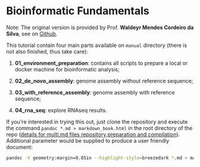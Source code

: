 # Bioinformatic Fundamentals

Note: The original version is provided by Prof. **Waldeyr Mendes Cordeiro da Silva**, see on [Github](https://github.com/waldeyr).

This tutorial contain four main parts available on `manual` directory (there is not also finished, thus take care):

1. **01_environment_preparation**: contains all scripts to prepare a local or docker machine for bioinformatic analysis;

2. **02_de_novo_assembly**: genome assembly without reference sequence;

3. **03_with_reference_assembly**: genome assembly with reference sequence;

4. **04_rna_seq**: explore RNAseq results.

If you're interested in trying this out, just clone the repository and execute the command `pandoc *.md > markdown_book.html` in the root directory of the repo ([details for multi.md files repository preparation and compilation](https://github.com/akmassey/markdown-multiple-files-example)). Additional parameter would be supplied to produce a user friendly document:

```bash
pandoc -V geometry:margin=0.85in --highlight-style=breezedark *.md > markdown_book.html
```
